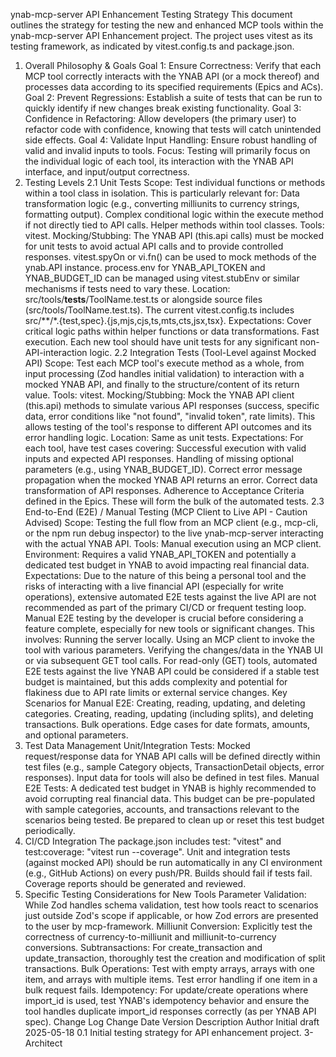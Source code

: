 ynab-mcp-server API Enhancement Testing Strategy
This document outlines the strategy for testing the new and enhanced MCP tools within the ynab-mcp-server API Enhancement project. The project uses vitest as its testing framework, as indicated by vitest.config.ts and package.json.

1. Overall Philosophy & Goals
Goal 1: Ensure Correctness: Verify that each MCP tool correctly interacts with the YNAB API (or a mock thereof) and processes data according to its specified requirements (Epics and ACs).
Goal 2: Prevent Regressions: Establish a suite of tests that can be run to quickly identify if new changes break existing functionality.
Goal 3: Confidence in Refactoring: Allow developers (the primary user) to refactor code with confidence, knowing that tests will catch unintended side effects.
Goal 4: Validate Input Handling: Ensure robust handling of valid and invalid inputs to tools.
Focus: Testing will primarily focus on the individual logic of each tool, its interaction with the YNAB API interface, and input/output correctness.
2. Testing Levels
2.1 Unit Tests
Scope: Test individual functions or methods within a tool class in isolation. This is particularly relevant for:
Data transformation logic (e.g., converting milliunits to currency strings, formatting output).
Complex conditional logic within the execute method if not directly tied to API calls.
Helper methods within tool classes.
Tools: vitest.
Mocking/Stubbing:
The YNAB API (this.api calls) must be mocked for unit tests to avoid actual API calls and to provide controlled responses. vitest.spyOn or vi.fn() can be used to mock methods of the ynab.API instance.
process.env for YNAB_API_TOKEN and YNAB_BUDGET_ID can be managed using vitest.stubEnv or similar mechanisms if tests need to vary these.
Location: src/tools/__tests__/ToolName.test.ts or alongside source files (src/tools/ToolName.test.ts). The current vitest.config.ts includes src/**/*.{test,spec}.{js,mjs,cjs,ts,mts,cts,jsx,tsx}.
Expectations:
Cover critical logic paths within helper functions or data transformations.
Fast execution.
Each new tool should have unit tests for any significant non-API-interaction logic.
2.2 Integration Tests (Tool-Level against Mocked API)
Scope: Test each MCP tool's execute method as a whole, from input processing (Zod handles initial validation) to interaction with a mocked YNAB API, and finally to the structure/content of its return value.
Tools: vitest.
Mocking/Stubbing:
Mock the YNAB API client (this.api) methods to simulate various API responses (success, specific data, error conditions like "not found", "invalid token", rate limits).
This allows testing of the tool's response to different API outcomes and its error handling logic.
Location: Same as unit tests.
Expectations:
For each tool, have test cases covering:
Successful execution with valid inputs and expected API responses.
Handling of missing optional parameters (e.g., using YNAB_BUDGET_ID).
Correct error message propagation when the mocked YNAB API returns an error.
Correct data transformation of API responses.
Adherence to Acceptance Criteria defined in the Epics.
These will form the bulk of the automated tests.
2.3 End-to-End (E2E) / Manual Testing (MCP Client to Live API - Caution Advised)
Scope: Testing the full flow from an MCP client (e.g., mcp-cli, or the npm run debug inspector) to the live ynab-mcp-server interacting with the actual YNAB API.
Tools: Manual execution using an MCP client.
Environment: Requires a valid YNAB_API_TOKEN and potentially a dedicated test budget in YNAB to avoid impacting real financial data.
Expectations:
Due to the nature of this being a personal tool and the risks of interacting with a live financial API (especially for write operations), extensive automated E2E tests against the live API are not recommended as part of the primary CI/CD or frequent testing loop.
Manual E2E testing by the developer is crucial before considering a feature complete, especially for new tools or significant changes. This involves:
Running the server locally.
Using an MCP client to invoke the tool with various parameters.
Verifying the changes/data in the YNAB UI or via subsequent GET tool calls.
For read-only (GET) tools, automated E2E tests against the live YNAB API could be considered if a stable test budget is maintained, but this adds complexity and potential for flakiness due to API rate limits or external service changes.
Key Scenarios for Manual E2E:
Creating, reading, updating, and deleting categories.
Creating, reading, updating (including splits), and deleting transactions.
Bulk operations.
Edge cases for date formats, amounts, and optional parameters.
3. Test Data Management
Unit/Integration Tests:
Mocked request/response data for YNAB API calls will be defined directly within test files (e.g., sample Category objects, TransactionDetail objects, error responses).
Input data for tools will also be defined in test files.
Manual E2E Tests:
A dedicated test budget in YNAB is highly recommended to avoid corrupting real financial data. This budget can be pre-populated with sample categories, accounts, and transactions relevant to the scenarios being tested.
Be prepared to clean up or reset this test budget periodically.
4. CI/CD Integration
The package.json includes test: "vitest" and test:coverage: "vitest run --coverage".
Unit and integration tests (against mocked API) should be run automatically in any CI environment (e.g., GitHub Actions) on every push/PR.
Builds should fail if tests fail.
Coverage reports should be generated and reviewed.
5. Specific Testing Considerations for New Tools
Parameter Validation: While Zod handles schema validation, test how tools react to scenarios just outside Zod's scope if applicable, or how Zod errors are presented to the user by mcp-framework.
Milliunit Conversion: Explicitly test the correctness of currency-to-milliunit and milliunit-to-currency conversions.
Subtransactions: For create_transaction and update_transaction, thoroughly test the creation and modification of split transactions.
Bulk Operations: Test with empty arrays, arrays with one item, and arrays with multiple items. Test error handling if one item in a bulk request fails.
Idempotency: For update/create operations where import_id is used, test YNAB's idempotency behavior and ensure the tool handles duplicate import_id responses correctly (as per YNAB API spec).
Change Log
Change	Date	Version	Description	Author
Initial draft	2025-05-18	0.1	Initial testing strategy for API enhancement project.	3-Architect